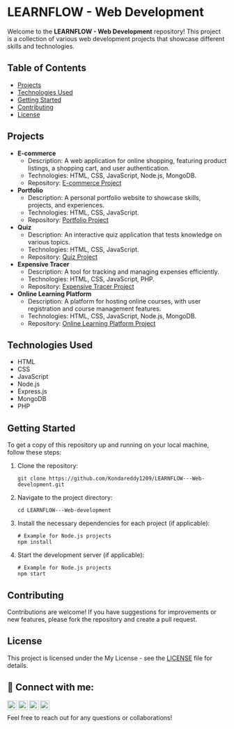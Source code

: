 <!DOCTYPE html>
<html lang="en">
<head>
    <meta charset="UTF-8">
    <meta name="viewport" content="width=device-width, initial-scale=1.0">
    <title>LEARNFLOW - Web Development</title>
</head>
<body>

<h1>LEARNFLOW - Web Development</h1>
<p>Welcome to the <strong>LEARNFLOW - Web Development</strong> repository! This project is a collection of various web development projects that showcase different skills and technologies.</p>

<h2>Table of Contents</h2>
<ul>
    <li><a href="#projects">Projects</a></li>
    <li><a href="#technologies-used">Technologies Used</a></li>
    <li><a href="#getting-started">Getting Started</a></li>
    <li><a href="#contributing">Contributing</a></li>
    <li><a href="#license">License</a></li>
</ul>

<h2 id="projects">Projects</h2>
<ul>
    <li>
        <strong>E-commerce</strong>
        <ul>
            <li>Description: A web application for online shopping, featuring product listings, a shopping cart, and user authentication.</li>
            <li>Technologies: HTML, CSS, JavaScript, Node.js, MongoDB.</li>
            <li>Repository: <a href="https://github.com/Kondareddy1209/LEARNFLOW---Web-development/tree/main/E-commerce">E-commerce Project</a></li>
        </ul>
    </li>
    <li>
        <strong>Portfolio</strong>
        <ul>
            <li>Description: A personal portfolio website to showcase skills, projects, and experiences.</li>
            <li>Technologies: HTML, CSS, JavaScript.</li>
            <li>Repository: <a href="https://github.com/Kondareddy1209/LEARNFLOW---Web-development/tree/main/Portfolio">Portfolio Project</a></li>
        </ul>
    </li>
    <li>
        <strong>Quiz</strong>
        <ul>
            <li>Description: An interactive quiz application that tests knowledge on various topics.</li>
            <li>Technologies: HTML, CSS, JavaScript.</li>
            <li>Repository: <a href="https://github.com/Kondareddy1209/LEARNFLOW---Web-development/tree/main/Quiz">Quiz Project</a></li>
        </ul>
    </li>
    <li>
        <strong>Expensive Tracer</strong>
        <ul>
            <li>Description: A tool for tracking and managing expenses efficiently.</li>
            <li>Technologies: HTML, CSS, JavaScript, PHP.</li>
            <li>Repository: <a href="https://github.com/Kondareddy1209/LEARNFLOW---Web-development/tree/main/expensive%20tracer">Expensive Tracer Project</a></li>
        </ul>
    </li>
    <li>
        <strong>Online Learning Platform</strong>
        <ul>
            <li>Description: A platform for hosting online courses, with user registration and course management features.</li>
            <li>Technologies: HTML, CSS, JavaScript, Node.js, MongoDB.</li>
            <li>Repository: <a href="https://github.com/Kondareddy1209/LEARNFLOW---Web-development/tree/main/online%20learning%20platform">Online Learning Platform Project</a></li>
        </ul>
    </li>
</ul>

<h2 id="technologies-used">Technologies Used</h2>
<ul>
    <li>HTML</li>
    <li>CSS</li>
    <li>JavaScript</li>
    <li>Node.js</li>
    <li>Express.js</li>
    <li>MongoDB</li>
    <li>PHP</li>
</ul>

<h2 id="getting-started">Getting Started</h2>
<p>To get a copy of this repository up and running on your local machine, follow these steps:</p>
<ol>
    <li>Clone the repository:
        <pre><code>git clone https://github.com/Kondareddy1209/LEARNFLOW---Web-development.git</code></pre>
    </li>
    <li>Navigate to the project directory:
        <pre><code>cd LEARNFLOW---Web-development</code></pre>
    </li>
    <li>Install the necessary dependencies for each project (if applicable):
        <pre><code># Example for Node.js projects
npm install</code></pre>
    </li>
    <li>Start the development server (if applicable):
        <pre><code># Example for Node.js projects
npm start</code></pre>
    </li>
</ol>

<h2 id="contributing">Contributing</h2>
<p>Contributions are welcome! If you have suggestions for improvements or new features, please fork the repository and create a pull request.</p>

<h2 id="license">License</h2>
<p>This project is licensed under the My License - see the <a href="LICENSE">LICENSE</a> file for details.</p>

<h2>🤳 Connect with me:</h2>

<a href="https://www.linkedin.com/in/ambavaram-tirumala-kondareddy-b68851275/" target="_blank" aria-label="LinkedIn">
  <img align="left" alt="Kondareddy | LinkedIn" width="22px" src="https://cdn.jsdelivr.net/npm/simple-icons@v3/icons/linkedin.svg" />
</a>

<a href="https://www.instagram.com/mr_konda_reddy.c_18/" target="_blank" aria-label="Instagram">
  <img align="left" alt="Kondareddy | Instagram" width="22px" src="https://cdn.jsdelivr.net/npm/simple-icons@v3/icons/instagram.svg" />
</a>

<a href="https://github.com/Kondareddy1209" target="_blank" aria-label="GitHub">
  <img align="left" alt="Kondareddy | GitHub" width="22px" src="https://cdn.jsdelivr.net/npm/simple-icons@v3/icons/github.svg" />
</a>

<a href="https://kondareddy1209.github.io/" target="_blank" aria-label="Portfolio">
  <img align="left" alt="Kondareddy | Portfolio" width="22px" src="https://cdn.jsdelivr.net/npm/simple-icons@v3/icons/globe.svg" />
</a>
<br/>

<p>Feel free to reach out for any questions or collaborations!</p>

</body>
</html>

